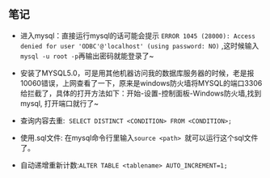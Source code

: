 ## 笔记  


* 进入mysql：直接运行mysql的话可能会提示 `ERROR 1045 (28000): Access denied for user 'ODBC'@'localhost' (using password: NO)` ,这时候输入 `mysql -u root -p`再输出密码就能登录了~  

* 安装了MYSQL5.0，可是用其他机器访问我的数据库服务器的时候，老是报10060错误，上网查看了一下，原来是windows防火墙将MYSQL的端口3306给拦截了，具体的打开方法如下：开始-设置-控制面板-Windows防火墙,找到mysql, 打开端口就行了~

* 查询内容去重:  `SELECT DISTINCT <CONDITION> FROM <CONDITION>; `
* 使用.sql文件: 在mysql命令行里输入`source <path> `就可以运行这个sql文件了。  
* 自动递增重新计数:`ALTER TABLE <tablename> AUTO_INCREMENT=1;`
